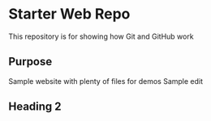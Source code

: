 # Starter Web Repo

This repository is for showing how Git and GitHub work

## Purpose

Sample website with plenty of files for demos
Sample edit
## Heading 2

